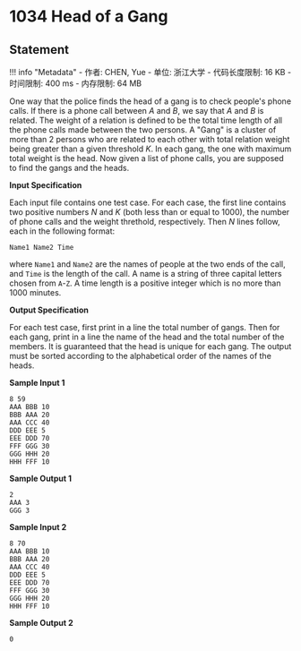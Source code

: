 
# 1034 Head of a Gang

## Statement

!!! info "Metadata"
    - 作者: CHEN, Yue
    - 单位: 浙江大学
    - 代码长度限制: 16 KB
    - 时间限制: 400 ms
    - 内存限制: 64 MB

One way that the police finds the head of a gang is to check people's phone calls. If there is a phone call between $A$ and $B$, we say that $A$ and $B$ is related. The weight of a relation is defined to be the total time length of all the phone calls made between the two persons. A "Gang" is a cluster of more than 2 persons who are related to each other with total relation weight being greater than a given threshold $K$. In each gang, the one with maximum total weight is the head. Now given a list of phone calls, you are supposed to find the gangs and the heads.

**Input Specification**

Each input file contains one test case. For each case, the first line contains two positive numbers $N$ and $K$ (both less than or equal to 1000), the number of phone calls and the weight threthold, respectively. Then $N$ lines follow, each in the following format:
```
Name1 Name2 Time
```
where `Name1` and `Name2` are the names of people at the two ends of the call, and `Time` is the length of the call. A name is a string of three capital letters chosen from `A`-`Z`. A time length is a positive integer which is no more than 1000 minutes.

**Output Specification**

For each test case, first print in a line the total number of gangs. Then for each gang, print in a line the name of the head and the total number of the members. It is guaranteed that the head is unique for each gang. The output must be sorted according to the alphabetical order of the names of the heads.

**Sample Input 1**
```plaintext
8 59
AAA BBB 10
BBB AAA 20
AAA CCC 40
DDD EEE 5
EEE DDD 70
FFF GGG 30
GGG HHH 20
HHH FFF 10
```

**Sample Output 1**
```plaintext
2
AAA 3
GGG 3
```

**Sample Input 2**
```plaintext
8 70
AAA BBB 10
BBB AAA 20
AAA CCC 40
DDD EEE 5
EEE DDD 70
FFF GGG 30
GGG HHH 20
HHH FFF 10
```

**Sample Output 2**
```plaintext
0
```

